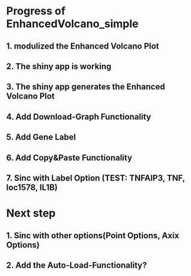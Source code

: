 # Progress of EnhancedVolcano_simple
## 1. modulized the Enhanced Volcano Plot
## 2. The shiny app is working
## 3. The shiny app generates the Enhanced Volcano Plot
## 4. Add Download-Graph Functionality
## 5. Add Gene Label
## 6. Add Copy&Paste Functionality
## 7. Sinc with Label Option (TEST: TNFAIP3, TNF, loc1578, IL1B)
# Next step
## 1. Sinc with other options(Point Options, Axix Options)
## 2. Add the Auto-Load-Functionality?